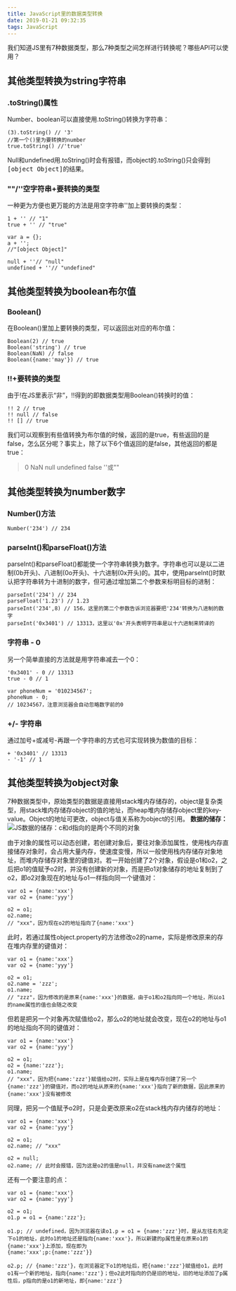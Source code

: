 ```yaml
---
title: JavaScript里的数据类型转换
date: 2019-01-21 09:32:35
tags: JavaScript
---
```

我们知道JS里有7种数据类型，那么7种类型之间怎样进行转换呢？哪些API可以使用？

## 其他类型转换为string字符串
### .toString()属性
Number、boolean可以直接使用.toString()转换为字符串：
```
(3).toString() // '3'
//第一个()里为要转换的number
true.toString() //'true'
```
Null和undefined用.toString()时会有报错，而object的.toString()只会得到<kbd>[object Object]<kbd>的结果。
### ""/''空字符串+要转换的类型
一种更为方便也更万能的方法是用空字符串''加上要转换的类型：
```
1 + '' // "1"
true + '' // "true"

var a = {}; 
a + '';
//"[object Object]"

null + ''// "null"
undefined + ''// "undefined"
```

## 其他类型转换为boolean布尔值
### Boolean()
在Boolean()里加上要转换的类型，可以返回出对应的布尔值：
```
Boolean(2) // true
Boolean('string') // true
Boolean(NaN) // false
Boolean({name:'may'}) // true
```
### !!+要转换的类型
由于!在JS里表示“非”，!!得到的即数据类型用Boolean()转换时的值：
```
!! 2 // true
!! null // false
!! [] // true
```
我们可以观察到有些值转换为布尔值的时候，返回的是true，有些返回的是false，怎么区分呢？事实上，除了以下6个值返回的是false，其他返回的都是true：
> 0
> NaN
> null
> undefined
> false
> ''或""

## 其他类型转换为number数字
### Number()方法
```
Number('234') // 234
```
### parseInt()和parseFloat()方法
parseInt()和parseFloat()都能使一个字符串转换为数字。字符串也可以是以二进制(0b开头)、八进制(0o开头)、十六进制(0x开头)的。其中，使用parseInt()时默认把字符串转为十进制的数字，但可通过增加第二个参数来标明目标的进制：
```
parseInt('234') // 234
parseFloat('1.23') // 1.23
parseInt('234',8) // 156，这里的第二个参数告诉浏览器要把'234'转换为八进制的数字
parseInt('0x3401') // 13313，这里以'0x'开头表明字符串是以十六进制来转译的
```
### 字符串 - 0
另一个简单直接的方法就是用字符串减去一个0：
```
'0x3401' - 0 // 13313
true - 0 // 1

var phoneNum = '010234567'; 
phoneNum - 0;
// 10234567，注意浏览器会自动忽略数字前的0
```
### +/- 字符串
通过加号+或减号-再跟一个字符串的方式也可实现转换为数值的目标：
```
+ '0x3401' // 13313
- '-1' // 1
```

## 其他类型转换为object对象
7种数据类型中，原始类型的数据是直接用stack堆内存储存的，object是复杂类型，用stack堆内存储存object的值的地址，而heap堆内存储存object里的key-value。Object的地址可更改，object与值关系称为object的引用。
**数据的储存：**
![JS数据的储存：c和d指向的是两个不同的对象](https://i.loli.net/2019/01/21/5c4551d7cb2ef.jpg)

由于对象的属性可以动态创建，若创建对象后，要往对象添加属性，使用栈内存直接储存对象时，会占用大量内存，使速度变慢，所以一般使用栈内存储存对象地址，而堆内存储存对象里的键值对。若一开始创建了2个对象，假设是o1和o2，之后把o1的值赋予o2时，并没有创建新的对象，而是把o1对象储存的地址复制到了o2，即o2对象现在的地址与o1一样指向同一个键值对：
```
var o1 = {name:'xxx'}
var o2 = {name:'yyy'}

o2 = o1;
o2.name;
// "xxx"，因为现在o2的地址指向了{name:'xxx'}
```
此时，若通过属性object.property的方法修改o2的name，实际是修改原来的存在堆内存里的键值对：
```
var o1 = {name:'xxx'}
var o2 = {name:'yyy'}

o2 = o1;
o2.name = 'zzz';
o1.name;
// "zzz"，因为修改的是原来{name:'xxx'}的数据，由于o1和o2指向同一个地址，所以o1的name属性的值也会随之改变
```
但若是把另一个对象再次赋值给o2，那么o2的地址就会改变，现在o2的地址与o1的地址指向不同的键值对：
```
var o1 = {name:'xxx'}
var o2 = {name:'yyy'}

o2 = o1;
o2 = {name:'zzz'};
o1.name;
// "xxx"，因为把{name:'zzz'}赋值给o2时，实际上是在堆内存创建了另一个{name:'zzz'}的键值对，而o2的地址从原来的{name:'xxx'}指向了新的数据，因此原来的{name:'xxx'}没有被修改
```
同理，把另一个值赋予o2时，只是会更改原来o2在stack栈内存内储存的地址：
```
var o1 = {name:'xxx'}
var o2 = {name:'yyy'}

o2 = o1;
o2.name; // "xxx"

o2 = null;
o2.name; // 此时会报错，因为这是o2的值是null，并没有name这个属性
```

还有一个要注意的点：
```
var o1 = {name:'xxx'}
var o2 = {name:'yyy'}

o2 = o1;
o1.p = o1 = {name:'zzz'};

o1.p; // undefined，因为浏览器在读o1.p = o1 = {name:'zzz'}时，是从左往右先定下o1的地址，此时o1的地址还是指向{name:'xxx'}，所以新建的p属性是在原来o1的{name:'xxx'}上添加，现在即为
{name:'xxx';p:{name:'zzz'}}

o2.p; // {name:'zzz'}，在浏览器定下o1的地址后，把{name:'zzz'}赋值给o1，此时o1有一个新的地址，指向{name:'zzz'}；但o2此时指向的仍是旧的地址，旧的地址添加了p属性后，p指向的是o1的新地址，即{name:'zzz'}
```

